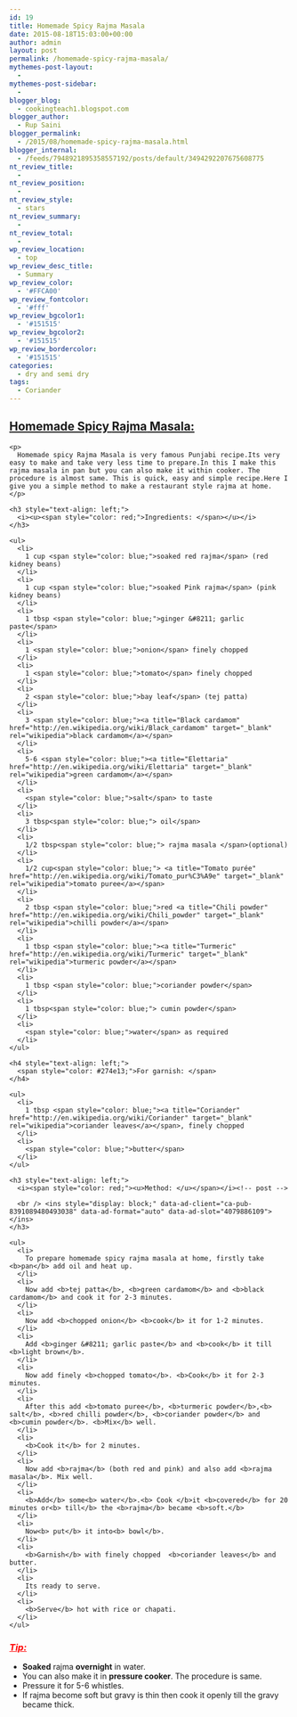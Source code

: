 ```yaml
---
id: 19
title: Homemade Spicy Rajma Masala
date: 2015-08-18T15:03:00+00:00
author: admin
layout: post
permalink: /homemade-spicy-rajma-masala/
mythemes-post-layout:
  - 
mythemes-post-sidebar:
  - 
blogger_blog:
  - cookingteach1.blogspot.com
blogger_author:
  - Rup Saini
blogger_permalink:
  - /2015/08/homemade-spicy-rajma-masala.html
blogger_internal:
  - /feeds/7948921895358557192/posts/default/3494292207675608775
nt_review_title:
  - 
nt_review_position:
  - 
nt_review_style:
  - stars
nt_review_summary:
  - 
nt_review_total:
  - 
wp_review_location:
  - top
wp_review_desc_title:
  - Summary
wp_review_color:
  - '#FFCA00'
wp_review_fontcolor:
  - '#fff'
wp_review_bgcolor1:
  - '#151515'
wp_review_bgcolor2:
  - '#151515'
wp_review_bordercolor:
  - '#151515'
categories:
  - dry and semi dry
tags:
  - Coriander
---
```

<div dir="ltr" style="text-align: left;">
  <div style="clear: both; text-align: center;">
  </div>
  
  <div style="clear: both; text-align: center;">
  </div>
  
  <div dir="ltr" style="text-align: left;">
    <h2>
      <span style="text-decoration: underline;">Homemade Spicy <a title="Rajma" href="http://en.wikipedia.org/wiki/Rajma" target="_blank" rel="wikipedia">Rajma</a> Masala:</span>
    </h2>
    
    <p>
      Homemade spicy Rajma Masala is very famous Punjabi recipe.Its very easy to make and take very less time to prepare.In this I make this rajma masala in pan but you can also make it within cooker. The procedure is almost same. This is quick, easy and simple recipe.Here I give you a simple method to make a restaurant style rajma at home.
    </p>
    
    <h3 style="text-align: left;">
      <i><u><span style="color: red;">Ingredients: </span></u></i>
    </h3>
    
    <ul>
      <li>
        1 cup <span style="color: blue;">soaked red rajma</span> (red kidney beans)
      </li>
      <li>
        1 cup <span style="color: blue;">soaked Pink rajma</span> (pink kidney beans)
      </li>
      <li>
        1 tbsp <span style="color: blue;">ginger &#8211; garlic paste</span>
      </li>
      <li>
        1 <span style="color: blue;">onion</span> finely chopped
      </li>
      <li>
        1 <span style="color: blue;">tomato</span> finely chopped
      </li>
      <li>
        2 <span style="color: blue;">bay leaf</span> (tej patta)
      </li>
      <li>
        3 <span style="color: blue;"><a title="Black cardamom" href="http://en.wikipedia.org/wiki/Black_cardamom" target="_blank" rel="wikipedia">black cardamom</a></span>
      </li>
      <li>
        5-6 <span style="color: blue;"><a title="Elettaria" href="http://en.wikipedia.org/wiki/Elettaria" target="_blank" rel="wikipedia">green cardamom</a></span>
      </li>
      <li>
        <span style="color: blue;">salt</span> to taste
      </li>
      <li>
        3 tbsp<span style="color: blue;"> oil</span>
      </li>
      <li>
        1/2 tbsp<span style="color: blue;"> rajma masala </span>(optional)
      </li>
      <li>
        1/2 cup<span style="color: blue;"> <a title="Tomato purée" href="http://en.wikipedia.org/wiki/Tomato_pur%C3%A9e" target="_blank" rel="wikipedia">tomato puree</a></span>
      </li>
      <li>
        2 tbsp <span style="color: blue;">red <a title="Chili powder" href="http://en.wikipedia.org/wiki/Chili_powder" target="_blank" rel="wikipedia">chilli powder</a></span>
      </li>
      <li>
        1 tbsp <span style="color: blue;"><a title="Turmeric" href="http://en.wikipedia.org/wiki/Turmeric" target="_blank" rel="wikipedia">turmeric powder</a></span>
      </li>
      <li>
        1 tbsp <span style="color: blue;">coriander powder</span>
      </li>
      <li>
        1 tbsp<span style="color: blue;"> cumin powder</span>
      </li>
      <li>
        <span style="color: blue;">water</span> as required
      </li>
    </ul>
    
    <h4 style="text-align: left;">
      <span style="color: #274e13;">For garnish: </span>
    </h4>
    
    <ul>
      <li>
        1 tbsp <span style="color: blue;"><a title="Coriander" href="http://en.wikipedia.org/wiki/Coriander" target="_blank" rel="wikipedia">coriander leaves</a></span>, finely chopped
      </li>
      <li>
        <span style="color: blue;">butter</span>
      </li>
    </ul>
    
    <h3 style="text-align: left;">
      <i><span style="color: red;"><u>Method: </u></span></i><!-- post -->
      
      <br /> <ins style="display: block;" data-ad-client="ca-pub-8391089480493038" data-ad-format="auto" data-ad-slot="4079886109"></ins>
    </h3>
    
    <ul>
      <li>
        To prepare homemade spicy rajma masala at home, firstly take <b>pan</b> add oil and heat up.
      </li>
      <li>
        Now add <b>tej patta</b>, <b>green cardamom</b> and <b>black cardamom</b> and cook it for 2-3 minutes.
      </li>
      <li>
        Now add <b>chopped onion</b> <b>cook</b> it for 1-2 minutes.
      </li>
      <li>
        Add <b>ginger &#8211; garlic paste</b> and <b>cook</b> it till <b>light brown</b>.
      </li>
      <li>
        Now add finely <b>chopped tomato</b>. <b>Cook</b> it for 2-3 minutes.
      </li>
      <li>
        After this add <b>tomato puree</b>, <b>turmeric powder</b>,<b> salt</b>, <b>red chilli powder</b>, <b>coriander powder</b> and <b>cumin powder</b>. <b>Mix</b> well.
      </li>
      <li>
        <b>Cook it</b> for 2 minutes.
      </li>
      <li>
        Now add <b>rajma</b> (both red and pink) and also add <b>rajma masala</b>. Mix well.
      </li>
      <li>
        <b>Add</b> some<b> water</b>.<b> Cook </b>it <b>covered</b> for 20 minutes or<b> till</b> the <b>rajma</b> became <b>soft.</b>
      </li>
      <li>
        Now<b> put</b> it into<b> bowl</b>.
      </li>
      <li>
        <b>Garnish</b> with finely chopped  <b>coriander leaves</b> and butter.
      </li>
      <li>
        Its ready to serve.
      </li>
      <li>
        <b>Serve</b> hot with rice or chapati.
      </li>
    </ul>
  </div>
  
  <h3 style="text-align: left;">
    <span style="color: red;"><i><u>Tip: </u></i></span>
  </h3>
  
  <ul>
    <li>
      <b>Soaked</b> rajma <b>overnight</b> in water.
    </li>
    <li>
      You can also make it in <b>pressure cooker</b>. The procedure is same.
    </li>
    <li>
      Pressure it for 5-6 whistles.
    </li>
    <li>
      If rajma become soft but gravy is thin then cook it openly till the gravy became thick.
    </li>
  </ul>
</div>